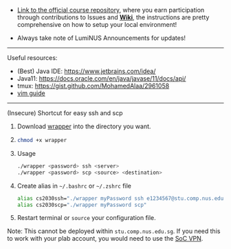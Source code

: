- [Link to the official course repository](https://github.com/nus-cs2030/2122-s1), where you earn participation through contributions to Issues and [**Wiki**](https://github.com/nus-cs2030/2122-s1/wiki), the instructions are pretty comprehensive on how to setup your local environment!

- Always take note of LumiNUS Announcements for updates!

------

Useful resources:

- (Best) Java IDE: https://www.jetbrains.com/idea/
- Java11: https://docs.oracle.com/en/java/javase/11/docs/api/
- tmux: https://gist.github.com/MohamedAlaa/2961058
- [vim guide](vimkeys.pdf)

------

(Insecure) Shortcut for easy ssh and scp

1. Download [wrapper](wrapper) into the directory you want.

2. ```bash
   chmod +x wrapper
   ```

3. Usage

   ```bash
   ./wrapper <password> ssh <server>
   ./wrapper <password> scp <source> <destination>
   ```

4. Create alias in `~/.bashrc` or `~/.zshrc` file

   ```bash
   alias cs2030ssh="./wrapper myPassword ssh e1234567@stu.comp.nus.edu.sg"
   alias cs2030scp="./wrapper myPassword scp"
   ```

5. Restart terminal or `source` your configuration file.

Note: This cannot be deployed within `stu.comp.nus.edu.sg`. If you need this to work with your plab account, you would need to use the [SoC VPN](https://webvpn.comp.nus.edu.sg/).